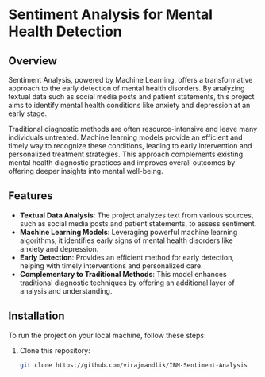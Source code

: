 # Sentiment Analysis for Mental Health Detection

## Overview
Sentiment Analysis, powered by Machine Learning, offers a transformative approach to the early detection of mental health disorders. By analyzing textual data such as social media posts and patient statements, this project aims to identify mental health conditions like anxiety and depression at an early stage. 

Traditional diagnostic methods are often resource-intensive and leave many individuals untreated. Machine learning models provide an efficient and timely way to recognize these conditions, leading to early intervention and personalized treatment strategies. This approach complements existing mental health diagnostic practices and improves overall outcomes by offering deeper insights into mental well-being.

## Features
- **Textual Data Analysis**: The project analyzes text from various sources, such as social media posts and patient statements, to assess sentiment.
- **Machine Learning Models**: Leveraging powerful machine learning algorithms, it identifies early signs of mental health disorders like anxiety and depression.
- **Early Detection**: Provides an efficient method for early detection, helping with timely interventions and personalized care.
- **Complementary to Traditional Methods**: This model enhances traditional diagnostic techniques by offering an additional layer of analysis and understanding.

## Installation
To run the project on your local machine, follow these steps:

1. Clone this repository:
   ```bash
   git clone https://github.com/virajmandlik/IBM-Sentiment-Analysis
   
